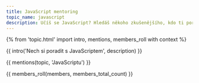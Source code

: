 ```yaml
---
title: JavaScript mentoring
topic_name: javascript
description: Učíš se JavaScript? Hledáš někoho zkušenějšího, kdo ti poradí, když se zasekneš? Kdo ti ukáže správné postupy a nasměruje tě na kvalitní návody nebo kurzy?
---
```

{% from 'topic.html' import intro, mentions, members_roll with context %}

{{ intro('Nech si poradit s JavaScriptem', description) }}

{{ mentions(topic, 'JavaScriptu') }}

{{ members_roll(members, members_total_count) }}

